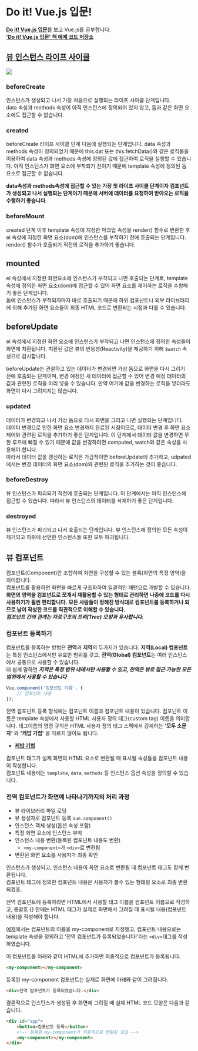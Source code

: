 # Do it! Vue.js 입문!
[**Do it! Vue.js 입문**](http://www.yes24.com/Product/Goods/58206961)를 보고 Vue.js를 공부합니다.  
[**'Do it! Vue.js 입문' 책 예제 코드 저장소**](https://github.com/joshua1988/doit-vuejs)

## [뷰 인스턴스 라이프 사이클](https://kr.vuejs.org/v2/guide/instance.html)

![](https://kr.vuejs.org/images/lifecycle.png)

### beforeCreate
인스턴스가 생성되고 나서 가장 처음으로 실행되는 라이프 사이클 단계입니다.  
data 속성과 methods 속성이 아직 인스턴스에 정의되어 있지 않고, 돔과 같은 화면 요소에도 접근할 수 없습니다.

### created
beforeCreate 라이프 사이클 단계 다음에 실행되는 단계입니다. data 속성과 methods 속성이 정의되었기 때문에 this.dat 또는 this.fetchData()와 같은 로직들을 이용하여 data 속성과 methods 속성에 정의된 값에 접근하여 로직을 실행할 수 있습니다. 아직 인스턴스가 화면 요소에 부착되기 전이기 때문에 template 속성에 정의된 돔 요소로 접근할 수 없습니다.

**data속성과 methods속성에 접근할 수 있는 가장 첫 라이프 사이클 단계이자 컴포넌트가 생성되고 나서 실행되는 단계이기 때문에 서버에 데이터를 요청하여 받아오는 로직을 수행하기 좋습니다.**

### beforeMount
created 단계 이후 template 속성에 지정한 마크업 속성을 render() 함수로 변환한 후 el 속성에 지정한 화면 요소(dom)에 인스턴스를 부착하기 전에 호출되는 단계입니다. render() 함수가 호출되기 직전의 로직을 추가하기 좋습니다.

## mounted
el 속성에서 지정한 화면요소에 인스턴스가 부착되고 나면 호출되는 단계로, template 속성에 정의한 화면 요소(dom)에 접근할 수 있어 화면 요소를 제어하는 로직을 수항해기 좋은 단계입니다.  
돔에 인스턴스가 부착되자마자 바로 호출되기 때문에 하위 컴포넌트나 외부 라이브러리에 의해 추가된 화면 요소들이 최종 HTML 코드로 변환되는 시점과 다를 수 있습니다.

## beforeUpdate
el 속성에서 지정한 화면 요소에 인스턴스가 부착되고 나면 인스턴스에 정의한 속성들이 화면에 치환됩니다. 치환된 값은 뷰의 반응성(Reactivity)을 제공하기 위해 ```$watch``` 속성으로 감시합니다.

beforeUpdate는 관찰하고 있는 데이터가 변경되면 가상 돔으로 화면을 다시 그리기 전에 호출되는 단계이며, 변경 예정인 새 데이터에 접근할 수 있어 변경 예정 데이터의 값과 관련된 로직을 미리 넣을 수 있습니다.  만약 여기에 값을 변경하는 로직을 넣더라도 화면이 다시 그려지지는 않습니다.

### updated
데이터가 변경되고 나서 가상 돔으로 다시 화면을 그리고 나면 실행되는 단계입니다.  
데이터 변경으로 인한 화면 요소 변경까지 완료된 시점이므로, 데이터 변경 후 화면 요소 제어와 관련된 로직을 추가하기 좋은 단계입니다. 이 단계에서 데이터 값을 변경하면 무한 루프에 빠질 수 있기 때문에 값을 변경하려면 computed, watch와 같은 속성을 사용해야 합니다.  
따라서 데이터 값을 갱신하는 로직은 가급적이면 beforeUpdate에 추가하고, udpated에서는 변경 데이터의 화면 요소(dom)와 관련된 로직을 추가하는 것이 좋습니다.

### beforeDestroy
뷰 인스턴스가 파괴되기 직전에 호출되는 단계입니다. 이 단계에서는 아직 인스턴스에 접근할 수 있습니다. 따라서 뷰 인스턴스의 데이터를 삭제하기 좋은 단계입니다.

### destroyed
뷰 인스턴스가 파괴되고 나서 호출되는 단계입니다. 뷰 인스턴스에 정의한 모든 속성이 제거되고 하위에 선언한 인스턴스들 또한 모두 파괴됩니다.

## 뷰 컴포넌트
컴포넌트(Component)란 조합하여 화면을 구성할 수 있는 블록(화면의 특정 영역)을 의미합니다.  
컴포넌트를 활용하면 화면을 빠르게 구조화하여 일괄적인 패턴으로 개발할 수 있습니다. **화면의 영역을 컴포넌트로 쪼개서 재활용할 수 있는 형태로 관리하면 나중에 코드를 다시 사용하기가 휠씬 편리합니다.** **모든 사람들이 정해진 방식대로 컴포넌트를 등록하거나 되므로 남이 작성한 코드를 직관적으로 이해할 수 있습니다.**  
***컴포넌트 간의 관계는 자료구조의 트리(Tree) 모양과 유사합니다.***

### 컴포넌트 등록하기
컴포넌트를 등록하는 방법은 **전역**과 **지역**의 두가지가 있습니다. **지역(Local) 컴포넌트**는 특정 인스턴스에서만 유효만 범위를 갖고, **전역(Global) 컴포넌트**는 여러 인스턴스에서 공통으로 사용할 수 있습니다.  
더 쉽게 말하면 ***지역은 특정 범위 내에서만 사용할 수 있고, 전역은 뷰로 접근 가능한 모든 범위에서 사용할 수 있습니다***

```js
Vue.component('컴포넌트 이름', {
    // 컴포넌트 내용
});
```

전역 컴포넌트 등록 형식에는 컴포넌트 이름과 컴포넌트 내용이 있습니다. 컴포넌트 이름은 template 속성에서 사용할 HTML 사용자 정의 태그(custom tag) 이름을 의미합니다. 태그이름의 명명 규칙은 HTML 사용자 정의 태그 스펙에서 강제하는 **'모두 소문자'** 와 **'케밥 기법'** 을 따르지 않아도 됩니다.

- [**케밥 기법**](https://vegacode.tistory.com/4)

컴포넌트 태그가 실제 화면의 HTML 요소로 변환될 때 표시될 속성들을 컴포넌트 내용이 작성합니다.  
컴포넌트 내용에는 ```template```, ```data```, ```methods``` 등 인스턴스 옵션 속성을 정의할 수 있습니다.

### 전역 컴포넌트가 화면에 나타나기까지의 처리 과정
- 뷰 라이브러리 파일 로딩
- 뷰 생성자로 컴포넌트 등록 ```Vue.component()```
- 인스턴스 객체 생성(옵션 속성 포함)
- 특정 화면 요소에 인스턴스 부착
- 인스턴스 내용 변환(등록된 컴포넌트 내용도 변환)
    - ```<my-component>```가 ```<div>```로 변환됨
- 변환된 화면 요소를 사용자가 최종 확인

인스턴스가 생성되고, 인스턴스 내용이 화면 요소로 변환될 때 컴포넌트 태그도 함께 변환됩니다.  
컴포넌트 태그에 정의한 컴포넌트 내용은 사용자가 볼수 있는 형태읭 요소로 최종 변환되겠죠.

전역 컴포넌트에 등록하라면 HTML에서 사용할 태그 이름을 컴포넌트 이름으로 작성하고, 중괄호 {} 안에는 HTML 태그가 실제로 화면에서 그려질 때 표시될 내용(컴포넌트 내용)을 작성해야 합니다.

[예제](./03/03-3/index.html)에서는 컴포넌트의 이름을 my-component로 지정했고, 컴포넌트 내용으로는 template 속성을 정의하고 '전역 컴포넌트가 등록되었습니다!'라는 ```<div>```태그를 작성하였습니다.

이 컴포넌트를 아래와 같이 HTML에 추가하면 최종적으로 컴포넌트가 등록됩니다.
```html
<my-component></my-component>
```

등록된 my-component 컴포넌트는 실제로 화면에 아래와 같이 그려집니다.
```html
<div>전역 컴포넌트가 등록되었습니다.</div>
```
결론적으로 인스턴스가 생성된 후 화면에 그려질 때 실제 HTML 코드 모양은 다음과 같습니다.

```html
<div id="app">
    <button>컴포넌트 등록</button>
    <!-- 등록한 my-component가 최종적으로 변환된 모습 -->
    <my-component></my-component>
</div>
```

